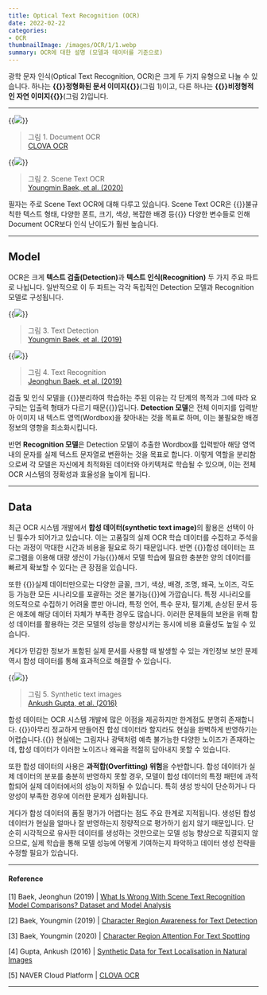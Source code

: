 ```yaml
---
title: Optical Text Recognition (OCR)
date: 2022-02-22
categories:
- OCR
thumbnailImage: /images/OCR/1/1.webp
summary: OCR에 대한 설명 (모델과 데이터를 기준으로)
---
```

광학 문자 인식(Optical Text Recognition, OCR)은 크게 두 가지 유형으로 나눌 수 있습니다. 하나는 <strong>{{<hl-text primary>}}정형화된 문서 이미지{{</hl-text>}}</strong>(그림 1)이고, 다른 하나는 <strong>{{<hl-text primary>}}비정형적인 자연 이미지{{</hl-text>}}</strong>(그림 2)입니다.

---
{{<image classes="center" src="/images/OCR/1/1.webp">}}
> 그림 1. Document OCR<br>
[CLOVA OCR](https://www.ncloud.com/product/aiService/ocr#detail)

{{<image classes="center" src="/images/OCR/1/2.webp">}}
> 그림 2. Scene Text OCR<br>
[Youngmin Baek, et al. (2020)](https://arxiv.org/abs/2007.09629)

필자는 주로 Scene Text OCR에 대해 다루고 있습니다. Scene Text OCR은 {{<hl-text primary>}}불규칙한 텍스트 형태, 다양한 폰트, 크기, 색상, 복잡한 배경 등{{</hl-text>}} 다양한 변수들로 인해 Document OCR보다 인식 난이도가 훨씬 높습니다.

---
## Model
OCR은 크게 <strong>텍스트 검출(Detection)</strong>과 <strong>텍스트 인식(Recognition)</strong> 두 가지 주요 파트로 나뉩니다. 일반적으로 이 두 파트는 각각 독립적인 Detection 모델과 Recognition 모델로 구성됩니다.

{{<image classes="center" src="/images/OCR/1/3.webp">}}
> 그림 3. Text Detection<br>
[Youngmin Baek, et al. (2019)](https://arxiv.org/abs/1904.01941)

{{<image classes="center" src="/images/OCR/1/4.webp">}}
> 그림 4. Text Recognition<br>
[Jeonghun Baek, et al. (2019)](https://arxiv.org/abs/1904.01906)

검출 및 인식 모델을 {{<hl-text primary>}}분리하여 학습하는 주된 이유는 각 단계의 목적과 그에 따라 요구되는 입출력 형태가 다르기 때문{{</hl-text>}}입니다. <strong>Detection 모델</strong>은 전체 이미지를 입력받아 이미지 내 텍스트 영역(Wordbox)을 찾아내는 것을 목표로 하며, 이는 불필요한 배경 정보의 영향을 최소화시킵니다.

반면 <strong>Recognition 모델</strong>은 Detection 모델이 추출한 Wordbox를 입력받아 해당 영역 내의 문자를 실제 텍스트 문자열로 변환하는 것을 목표로 합니다. 이렇게 역할을 분리함으로써 각 모델은 자신에게 최적화된 데이터와 아키텍처로 학습될 수 있으며, 이는 전체 OCR 시스템의 정확성과 효율성을 높이게 됩니다.

---
## Data
최근 OCR 시스템 개발에서 <strong>합성 데이터(synthetic text image)</strong>의 활용은 선택이 아닌 필수가 되어가고 있습니다. 이는 고품질의 실제 OCR 학습 데이터를 수집하고 주석을 다는 과정이 막대한 시간과 비용을 필요로 하기 때문입니다. 반면 {{<hl-text primary>}}합성 데이터는 프로그램을 이용해 대량 생산이 가능{{</hl-text>}}해서 모델 학습에 필요한 충분한 양의 데이터를 빠르게 확보할 수 있다는 큰 장점을 있습니다.

또한 {{<hl-text primary>}}실제 데이터만으로는 다양한 글꼴, 크기, 색상, 배경, 조명, 왜곡, 노이즈, 각도 등 가능한 모든 시나리오를 포괄하는 것은 불가능{{</hl-text>}}에 가깝습니다. 특정 시나리오를 의도적으로 수집하기 어려울 뿐만 아니라, 특정 언어, 특수 문자, 필기체, 손상된 문서 등은 애초에 해당 데이터 자체가 부족한 경우도 많습니다. 이러한 문제들의 보완을 위해 합성 데이터를 활용하는 것은 모델의 성능을 향상시키는 동시에 비용 효율성도 높일 수 있습니다.

게다가 민감한 정보가 포함된 실제 문서를 사용할 때 발생할 수 있는 개인정보 보안 문제 역시 합성 데이터를 통해 효과적으로 해결할 수 있습니다.

{{<image classes="center" src="/images/OCR/1/5.webp">}}
> 그림 5. Synthetic text images<br>
[Ankush Gupta, et al. (2016)](https://www.robots.ox.ac.uk/~vgg/publications/2016/Gupta16/)

합성 데이터는 OCR 시스템 개발에 많은 이점을 제공하지만 한계점도 분명히 존재합니다. {{<hl-text primary>}}아무리 정교하게 만들어진 합성 데이터라 할지라도 현실을 완벽하게 반영하기는 어렵습니다.{{</hl-text>}} 현실에는 그림자나 광택처럼 예측 불가능한 다양한 노이즈가 존재하는데, 합성 데이터가 이러한 노이즈나 왜곡을 적절히 담아내지 못할 수 있습니다.

또한 합성 데이터의 사용은 <strong>과적합(Overfitting) 위험</strong>을 수반합니다. 합성 데이터가 실제 데이터의 분포를 충분히 반영하지 못할 경우, 모델이 합성 데이터의 특정 패턴에 과적합되어 실제 데이터에서의 성능이 저하될 수 있습니다. 특히 생성 방식이 단순하거나 다양성이 부족한 경우에 이러한 문제가 심화됩니다.

게다가 합성 데이터의 품질 평가가 어렵다는 점도 주요 한계로 지적됩니다. 생성된 합성 데이터가 현실을 얼마나 잘 반영하는지 정량적으로 평가하기 쉽지 않기 때문입니다. 단순히 시각적으로 유사한 데이터를 생성하는 것만으로는 모델 성능 향상으로 직결되지 않으므로, 실제 학습을 통해 모델 성능에 어떻게 기여하는지 파악하고 데이터 생성 전략을 수정할 필요가 있습니다.

---
#### Reference
[1] Baek, Jeonghun (2019) | [What Is Wrong With Scene Text Recognition Model Comparisons? Dataset and Model Analysis](https://arxiv.org/abs/1904.01906)

[2] Baek, Youngmin (2019) | [Character Region Awareness for Text Detection](https://arxiv.org/abs/1904.01941)

[3] Baek, Youngmin (2020) | [Character Region Attention For Text Spotting](https://arxiv.org/abs/2007.09629)

[4] Gupta, Ankush (2016) | [Synthetic Data for Text Localisation in Natural Images](https://www.robots.ox.ac.uk/~vgg/publications/2016/Gupta16)

[5] NAVER Cloud Platform | [CLOVA OCR](https://www.ncloud.com/product/aiService/ocr#detail)

---